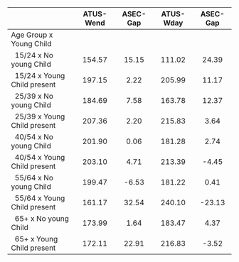 
|                      |    ATUS-Wend |     ASEC-Gap |    ATUS-Wday |     ASEC-Gap |
| -------------------- | :----------: | :----------: | :----------: | :----------: |
| Age Group x Young Child |              |              |              |              |
| &nbsp;&nbsp;15/24 x No young Child |       154.57 |        15.15 |       111.02 |        24.39 |
| &nbsp;&nbsp;15/24 x Young Child present |       197.15 |         2.22 |       205.99 |        11.17 |
| &nbsp;&nbsp;25/39 x No young Child |       184.69 |         7.58 |       163.78 |        12.37 |
| &nbsp;&nbsp;25/39 x Young Child present |       207.36 |         2.20 |       215.83 |         3.64 |
| &nbsp;&nbsp;40/54 x No young Child |       201.90 |         0.06 |       181.28 |         2.74 |
| &nbsp;&nbsp;40/54 x Young Child present |       203.10 |         4.71 |       213.39 |        -4.45 |
| &nbsp;&nbsp;55/64 x No young Child |       199.47 |        -6.53 |       181.22 |         0.41 |
| &nbsp;&nbsp;55/64 x Young Child present |       161.17 |        32.54 |       240.10 |       -23.13 |
| &nbsp;&nbsp;65+ x No young Child |       173.99 |         1.64 |       183.47 |         4.37 |
| &nbsp;&nbsp;65+ x Young Child present |       172.11 |        22.91 |       216.83 |        -3.52 |

